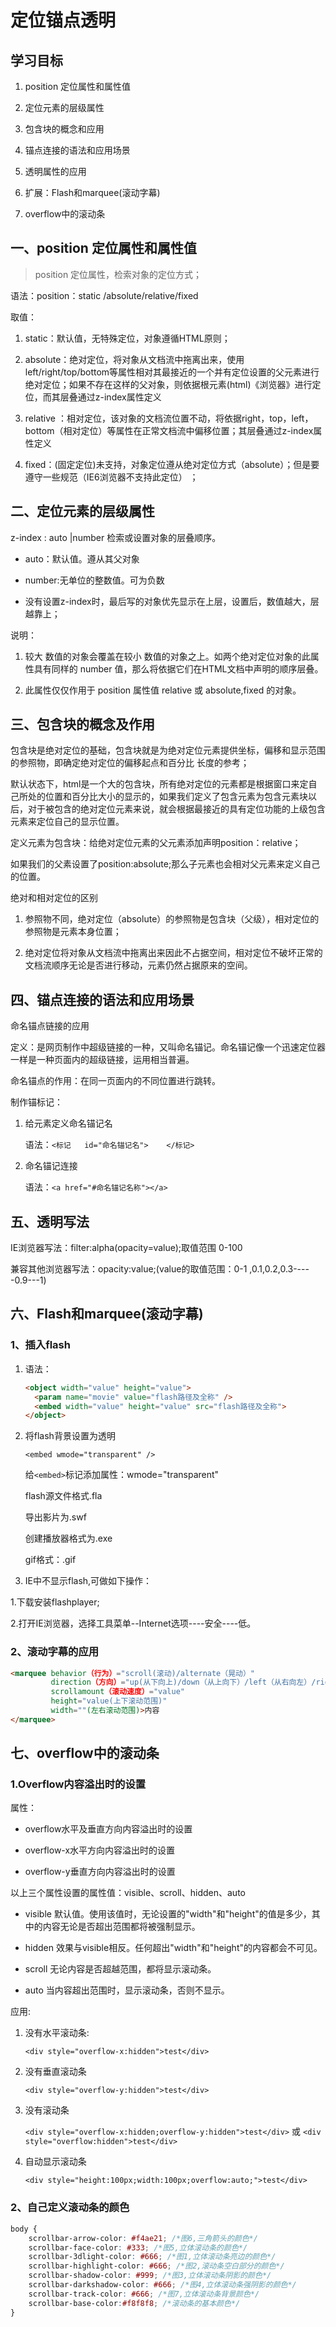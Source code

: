 # 定位锚点透明

## 学习目标

1. position 定位属性和属性值

2. 定位元素的层级属性

3. 包含块的概念和应用

4. 锚点连接的语法和应用场景

5. 透明属性的应用

6. 扩展：Flash和marquee(滚动字幕)

7. overflow中的滚动条

## 一、position 定位属性和属性值

> position 定位属性，检索对象的定位方式；

语法：position：static /absolute/relative/fixed

取值：

1. static：默认值，无特殊定位，对象遵循HTML原则；

2. absolute：绝对定位，将对象从文档流中拖离出来，使用left/right/top/bottom等属性相对其最接近的一个并有定位设置的父元素进行绝对定位；如果不存在这样的父对象，则依据根元素(html)《浏览器》进行定位，而其层叠通过z-index属性定义

3. relative ：相对定位，该对象的文档流位置不动，将依据right，top，left，bottom（相对定位）等属性在正常文档流中偏移位置；其层叠通过z-index属性定义

4. fixed：(固定定位)未支持，对象定位遵从绝对定位方式（absolute）；但是要遵守一些规范（IE6浏览器不支持此定位） ；
  
## 二、定位元素的层级属性

z-index : auto |number 检索或设置对象的层叠顺序。

- auto：默认值。遵从其父对象

- number:无单位的整数值。可为负数

- 没有设置z-index时，最后写的对象优先显示在上层，设置后，数值越大，层越靠上；

说明：

1. 较大 数值的对象会覆盖在较小 数值的对象之上。如两个绝对定位对象的此属性具有同样的 number 值，那么将依据它们在HTML文档中声明的顺序层叠。

2. 此属性仅仅作用于 position 属性值 relative 或 absolute,fixed 的对象。

## 三、包含块的概念及作用

包含块是绝对定位的基础，包含块就是为绝对定位元素提供坐标，偏移和显示范围的参照物，即确定绝对定位的偏移起点和百分比 长度的参考；

默认状态下，html是一个大的包含块，所有绝对定位的元素都是根据窗口来定自己所处的位置和百分比大小的显示的，如果我们定义了包含元素为包含元素块以后，对于被包含的绝对定位元素来说，就会根据最接近的具有定位功能的上级包含元素来定位自己的显示位置。

定义元素为包含块：给绝对定位元素的父元素添加声明position：relative；

如果我们的父素设置了position:absolute;那么子元素也会相对父元素来定义自己的位置。

绝对和相对定位的区别

1. 参照物不同，绝对定位（absolute）的参照物是包含块（父级），相对定位的参照物是元素本身位置；

2. 绝对定位将对象从文档流中拖离出来因此不占据空间，相对定位不破坏正常的文档流顺序无论是否进行移动，元素仍然占据原来的空间。

## 四、锚点连接的语法和应用场景

命名锚点链接的应用

定义：是网页制作中超级链接的一种，又叫命名锚记。命名锚记像一个迅速定位器一样是一种页面内的超级链接，运用相当普遍。

命名锚点的作用：在同一页面内的不同位置进行跳转。

制作锚标记：

1. 给元素定义命名锚记名

    语法：`<标记   id="命名锚记名">    </标记>`

2. 命名锚记连接

    语法：`<a href="#命名锚记名称"></a>`

## 五、透明写法

IE浏览器写法：filter:alpha(opacity=value);取值范围 0-100

兼容其他浏览器写法：opacity:value;(value的取值范围：0-1     ,0.1,0.2,0.3-----0.9---1)

## 六、Flash和marquee(滚动字幕)

### 1、插入flash

1. 语法：

    ```html
    <object width="value" height="value">
      <param name="movie" value="flash路径及全称" />
      <embed width="value" height="value" src="flash路径及全称">
    </object>
    ```

2. 将flash背景设置为透明

    `<embed wmode="transparent" />`

    给`<embed>`标记添加属性：wmode="transparent"

    flash源文件格式.fla

    导出影片为.swf

    创建播放器格式为.exe

    gif格式：.gif

3. IE中不显示flash,可做如下操作：

  1.下载安装flashplayer;

  2.打开IE浏览器，选择工具菜单--Internet选项----安全----低。

### 2、滚动字幕的应用

```html
<marquee behavior（行为）="scroll(滚动)/alternate（晃动）"
         direction（方向）="up(从下向上)/down（从上向下）/left（从右向左）/right（从左向右）"
         scrollamount（滚动速度）="value"
         height="value(上下滚动范围)"
         width=""(左右滚动范围)>内容
</marquee>
```

## 七、overflow中的滚动条

### 1.Overflow内容溢出时的设置

属性：

- overflow水平及垂直方向内容溢出时的设置

- overflow-x水平方向内容溢出时的设置

- overflow-y垂直方向内容溢出时的设置

以上三个属性设置的属性值：visible、scroll、hidden、auto

- visible 默认值。使用该值时，无论设置的"width"和"height"的值是多少，其中的内容无论是否超出范围都将被强制显示。

- hidden 效果与visible相反。任何超出"width"和"height"的内容都会不可见。

- scroll 无论内容是否超越范围，都将显示滚动条。

- auto 当内容超出范围时，显示滚动条，否则不显示。

应用:

1. 没有水平滚动条:

    `<div style="overflow-x:hidden">test</div>`

2. 没有垂直滚动条

    `<div style="overflow-y:hidden">test</div>`

3. 没有滚动条

    `<div style="overflow-x:hidden;overflow-y:hidden">test</div>` 或
    `<div style="overflow:hidden">test</div>`

4. 自动显示滚动条

    `<div style="height:100px;width:100px;overflow:auto;">test</div>`

### 2、自己定义滚动条的颜色

```css
body {
    scrollbar-arrow-color: #f4ae21; /*图6,三角箭头的颜色*/
    scrollbar-face-color: #333; /*图5,立体滚动条的颜色*/
    scrollbar-3dlight-color: #666; /*图1,立体滚动条亮边的颜色*/
    scrollbar-highlight-color: #666; /*图2,滚动条空白部分的颜色*/
    scrollbar-shadow-color: #999; /*图3,立体滚动条阴影的颜色*/
    scrollbar-darkshadow-color: #666; /*图4,立体滚动条强阴影的颜色*/
    scrollbar-track-color: #666; /*图7,立体滚动条背景颜色*/
    scrollbar-base-color:#f8f8f8; /*滚动条的基本颜色*/
}
```
